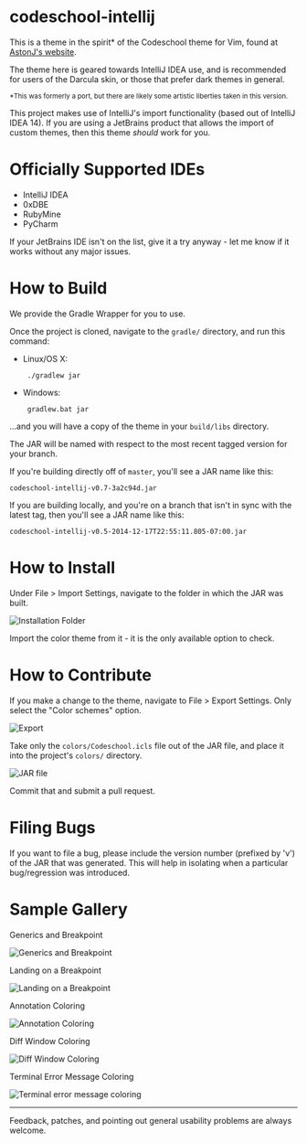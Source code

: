codeschool-intellij
===================

This is a theme in the spirit* of the Codeschool theme for Vim, found at [AstonJ's website](http://astonj.com/tech/vim-for-ruby-rails-and-a-sexy-theme/).

The theme here is geared towards IntelliJ IDEA use, and is recommended for users of the Darcula skin, or those that prefer dark themes in general.

<sup>*This was formerly a port, but there are likely some artistic liberties taken in this version.</sup>


This project makes use of IntelliJ's import functionality (based out of IntelliJ IDEA 14).  If you are using a JetBrains product that allows the import of custom themes, then this theme *should* work for you.

Officially Supported IDEs
==============

 - IntelliJ IDEA
 - 0xDBE
 - RubyMine
 - PyCharm

If your JetBrains IDE isn't on the list, give it a try anyway - let me know if it works without any major issues.

How to Build
============

We provide the Gradle Wrapper for you to use.

Once the project is cloned, navigate to the `gradle/` directory, and run this command:

 - Linux/OS X:

        ./gradlew jar

 - Windows:

        gradlew.bat jar


...and you will have a copy of the theme in your `build/libs` directory.

The JAR will be named with respect to the most recent tagged version for your branch.

If you're building directly off of `master`, you'll see a JAR name like this:

    codeschool-intellij-v0.7-3a2c94d.jar

If you are building locally, and you're on a branch that isn't in sync with the latest tag, then you'll see a JAR name like this:

    codeschool-intellij-v0.5-2014-12-17T22:55:11.805-07:00.jar


How to Install
==============

Under File > Import Settings, navigate to the folder in which the JAR was built.


 ![Installation Folder](images/codeschool-intellij_install.png)


Import the color theme from it - it is the only available option to check.


How to Contribute
=================

If you make a change to the theme, navigate to File > Export Settings.  Only select the "Color schemes" option.

 ![Export](images/codeschool-intellij_export.png)
 
Take only the `colors/Codeschool.icls` file out of the JAR file, and place it into the project's `colors/` directory.

 ![JAR file](images/codeschool-intellij_jar-open.png)

Commit that and submit a pull request.


Filing Bugs
===========

If you want to file a bug, please include the version number (prefixed by 'v') of the JAR that was generated. This will help in isolating when a particular bug/regression was introduced.


Sample Gallery
==============

Generics and Breakpoint

 ![Generics and Breakpoint](images/codeschool-intellij_breakpoint.png)
 
Landing on a Breakpoint

 ![Landing on a Breakpoint](images/codeschool-intellij_breakpoint_hit.png)


 Annotation Coloring

 ![Annotation Coloring](images/codeschool-intellij_annotation.png)

 Diff Window Coloring

 ![Diff Window Coloring](images/codeschool-intellij_diff.png)

Terminal Error Message Coloring
 
 ![Terminal error message coloring](images/codeschool-intellij_terminal_error.png)


---

Feedback, patches, and pointing out general usability problems are always welcome.

